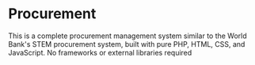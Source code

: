 # Procurement
This is a complete procurement management system similar to the World Bank's STEM procurement system, built with pure PHP, HTML, CSS, and JavaScript. No frameworks or external libraries required
